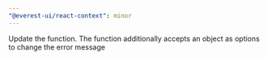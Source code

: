 ```yaml
---
"@everest-ui/react-context": minor
---
```


Update the function. The function additionally accepts an object as options to change the error message
